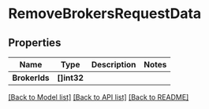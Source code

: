 # RemoveBrokersRequestData

## Properties

Name | Type | Description | Notes
------------ | ------------- | ------------- | -------------
**BrokerIds** | **[]int32** |  | 

[[Back to Model list]](../README.md#documentation-for-models) [[Back to API list]](../README.md#documentation-for-api-endpoints) [[Back to README]](../README.md)


